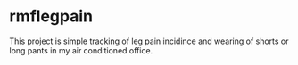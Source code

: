 # rmflegpain

This project is simple tracking of leg pain incidince and wearing of shorts or
long pants in my air conditioned office.
